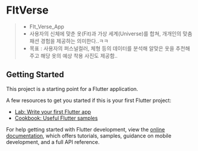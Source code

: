 # FItVerse
> - FIt_Verse_App
> - 사용자의 신체에 맞춘 옷(Fit)과 가상 세계(Universe)를 합쳐, 개개인의 맞춤 패션 경험을 제공하는 의미한다..ㅋㅋ
> - 목표 : 사용자의 퍼스널컬러, 체형 등의 데이터를 분석해 알맞은 옷을 추천해주고 해당 옷의 예상 착용 사진도 제공함..

## Getting Started

This project is a starting point for a Flutter application.

A few resources to get you started if this is your first Flutter project:

- [Lab: Write your first Flutter app](https://docs.flutter.dev/get-started/codelab)
- [Cookbook: Useful Flutter samples](https://docs.flutter.dev/cookbook)

For help getting started with Flutter development, view the
[online documentation](https://docs.flutter.dev/), which offers tutorials,
samples, guidance on mobile development, and a full API reference.
